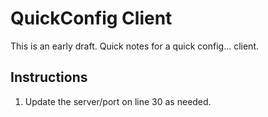 # QuickConfig Client

This is an early draft.
Quick notes for a quick config... client.

## Instructions

1. Update the server/port on line 30 as needed.